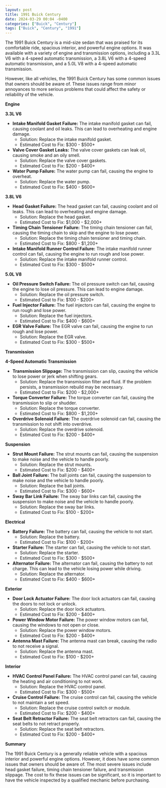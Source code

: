 ```yaml
---
layout: post
title: 1991 Buick Century
date: 2024-03-29 00:04 -0400
categories: ["Buick", "Century"]
tags: ["Buick", "Century", "1991"]
---
```

The 1991 Buick Century is a mid-size sedan that was praised for its comfortable ride, spacious interior, and powerful engine options. It was available with a variety of engine and transmission options, including a 3.3L V6 with a 4-speed automatic transmission, a 3.8L V6 with a 4-speed automatic transmission, and a 5.0L V8 with a 4-speed automatic transmission.

However, like all vehicles, the 1991 Buick Century has some common issues that owners should be aware of. These issues range from minor annoyances to more serious problems that could affect the safety or reliability of the vehicle.

**Engine**

**3.3L V6**

* **Intake Manifold Gasket Failure:** The intake manifold gasket can fail, causing coolant and oil leaks. This can lead to overheating and engine damage.
    * Solution: Replace the intake manifold gasket.
    * Estimated Cost to Fix: $300 - $500+
* **Valve Cover Gasket Leaks:** The valve cover gaskets can leak oil, causing smoke and an oily smell.
    * Solution: Replace the valve cover gaskets.
    * Estimated Cost to Fix: $200 - $400+
* **Water Pump Failure:** The water pump can fail, causing the engine to overheat.
    * Solution: Replace the water pump.
    * Estimated Cost to Fix: $400 - $600+

**3.8L V6**

* **Head Gasket Failure:** The head gasket can fail, causing coolant and oil leaks. This can lead to overheating and engine damage.
    * Solution: Replace the head gasket.
    * Estimated Cost to Fix: $1,000 - $2,000+
* **Timing Chain Tensioner Failure:** The timing chain tensioner can fail, causing the timing chain to skip and the engine to lose power.
    * Solution: Replace the timing chain tensioner and timing chain.
    * Estimated Cost to Fix: $800 - $1,200+
* **Intake Manifold Runner Control Failure:** The intake manifold runner control can fail, causing the engine to run rough and lose power.
    * Solution: Replace the intake manifold runner control.
    * Estimated Cost to Fix: $300 - $500+

**5.0L V8**

* **Oil Pressure Switch Failure:** The oil pressure switch can fail, causing the engine to lose oil pressure. This can lead to engine damage.
    * Solution: Replace the oil pressure switch.
    * Estimated Cost to Fix: $100 - $200+
* **Fuel Injector Failure:** The fuel injectors can fail, causing the engine to run rough and lose power.
    * Solution: Replace the fuel injectors.
    * Estimated Cost to Fix: $400 - $600+
* **EGR Valve Failure:** The EGR valve can fail, causing the engine to run rough and lose power.
    * Solution: Replace the EGR valve.
    * Estimated Cost to Fix: $300 - $500+

**Transmission**

**4-Speed Automatic Transmission**

* **Transmission Slippage:** The transmission can slip, causing the vehicle to lose power or jerk when shifting gears.
    * Solution: Replace the transmission filter and fluid. If the problem persists, a transmission rebuild may be necessary.
    * Estimated Cost to Fix: $200 - $2,000+
* **Torque Converter Failure:** The torque converter can fail, causing the transmission to slip or shudder.
    * Solution: Replace the torque converter.
    * Estimated Cost to Fix: $800 - $1,200+
* **Overdrive Solenoid Failure:** The overdrive solenoid can fail, causing the transmission to not shift into overdrive.
    * Solution: Replace the overdrive solenoid.
    * Estimated Cost to Fix: $200 - $400+

**Suspension**

* **Strut Mount Failure:** The strut mounts can fail, causing the suspension to make noise and the vehicle to handle poorly.
    * Solution: Replace the strut mounts.
    * Estimated Cost to Fix: $200 - $400+
* **Ball Joint Failure:** The ball joints can fail, causing the suspension to make noise and the vehicle to handle poorly.
    * Solution: Replace the ball joints.
    * Estimated Cost to Fix: $300 - $600+
* **Sway Bar Link Failure:** The sway bar links can fail, causing the suspension to make noise and the vehicle to handle poorly.
    * Solution: Replace the sway bar links.
    * Estimated Cost to Fix: $100 - $200+

**Electrical**

* **Battery Failure:** The battery can fail, causing the vehicle to not start.
    * Solution: Replace the battery.
    * Estimated Cost to Fix: $100 - $200+
* **Starter Failure:** The starter can fail, causing the vehicle to not start.
    * Solution: Replace the starter.
    * Estimated Cost to Fix: $300 - $500+
* **Alternator Failure:** The alternator can fail, causing the battery to not charge. This can lead to the vehicle losing power while driving.
    * Solution: Replace the alternator.
    * Estimated Cost to Fix: $400 - $600+

**Exterior**

* **Door Lock Actuator Failure:** The door lock actuators can fail, causing the doors to not lock or unlock.
    * Solution: Replace the door lock actuators.
    * Estimated Cost to Fix: $200 - $400+
* **Power Window Motor Failure:** The power window motors can fail, causing the windows to not open or close.
    * Solution: Replace the power window motors.
    * Estimated Cost to Fix: $200 - $400+
* **Antenna Mast Failure:** The antenna mast can break, causing the radio to not receive a signal.
    * Solution: Replace the antenna mast.
    * Estimated Cost to Fix: $100 - $200+

**Interior**

* **HVAC Control Panel Failure:** The HVAC control panel can fail, causing the heating and air conditioning to not work.
    * Solution: Replace the HVAC control panel.
    * Estimated Cost to Fix: $300 - $500+
* **Cruise Control Failure:** The cruise control can fail, causing the vehicle to not maintain a set speed.
    * Solution: Replace the cruise control switch or module.
    * Estimated Cost to Fix: $200 - $400+
* **Seat Belt Retractor Failure:** The seat belt retractors can fail, causing the seat belts to not retract properly.
    * Solution: Replace the seat belt retractors.
    * Estimated Cost to Fix: $200 - $400+

**Summary**

The 1991 Buick Century is a generally reliable vehicle with a spacious interior and powerful engine options. However, it does have some common issues that owners should be aware of. The most severe issues include head gasket failure, timing chain tensioner failure, and transmission slippage. The cost to fix these issues can be significant, so it is important to have the vehicle inspected by a qualified mechanic before purchasing.
